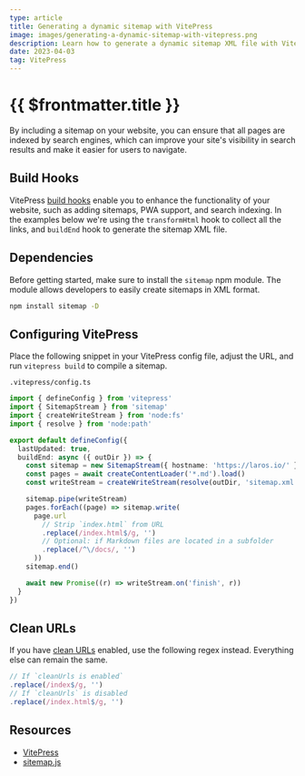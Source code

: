 ```yaml
---
type: article
title: Generating a dynamic sitemap with VitePress
image: images/generating-a-dynamic-sitemap-with-vitepress.png
description: Learn how to generate a dynamic sitemap XML file with VitePress, using the transformHtml and buildEnd build hooks. 
date: 2023-04-03
tag: VitePress
---
```


# {{ $frontmatter.title }}

By including a sitemap on your website, you can ensure that all pages are indexed by search engines, which can improve your site's visibility in search results and make it easier for users to navigate.

## Build Hooks

VitePress [build hooks](https://vitepress.dev/reference/site-config#build-hooks) enable you to enhance the functionality of your website, such as adding sitemaps, PWA support, and search indexing. In the examples below we're using the `transformHtml` hook to collect all the links, and `buildEnd` hook to generate the sitemap XML file.

## Dependencies

Before getting started, make sure to install the `sitemap` npm module. The module allows developers to easily create sitemaps in XML format.

```bash
npm install sitemap -D
```

## Configuring VitePress

Place the following snippet in your VitePress config file, adjust the URL, and run `vitepress build` to compile a sitemap.

`.vitepress/config.ts`

```ts
import { defineConfig } from 'vitepress'
import { SitemapStream } from 'sitemap'
import { createWriteStream } from 'node:fs'
import { resolve } from 'node:path'

export default defineConfig({
  lastUpdated: true,
  buildEnd: async ({ outDir }) => {
    const sitemap = new SitemapStream({ hostname: 'https://laros.io/' })
    const pages = await createContentLoader('*.md').load()
    const writeStream = createWriteStream(resolve(outDir, 'sitemap.xml'))

    sitemap.pipe(writeStream)
    pages.forEach((page) => sitemap.write(
      page.url
        // Strip `index.html` from URL
        .replace(/index.html$/g, '')
        // Optional: if Markdown files are located in a subfolder
        .replace(/^\/docs/, '')
      ))
    sitemap.end()

    await new Promise((r) => writeStream.on('finish', r))
  }
})
```

## Clean URLs

If you have [clean URLs](https://vitepress.dev/guide/routing#generating-clean-url) enabled, use the following regex instead. Everything else can remain the same.

```ts
// If `cleanUrls is enabled`
.replace(/index$/g, '')
// If `cleanUrls` is disabled
.replace(/index.html$/g, '')
```

## Resources

* [VitePress](https://vitepress.dev/)
* [sitemap.js](https://github.com/ekalinin/sitemap.js)